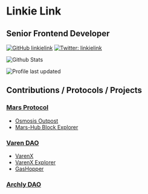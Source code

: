 # Linkie Link
## Senior Frontend Developer

[![GitHub linkielink](https://img.shields.io/github/followers/linkielink?label=follow&style=for-the-badge&logo=github)](https://github.com/linkielink)
[![Twitter: linkielink](https://img.shields.io/twitter/follow/linkielink?style=for-the-badge&logo=twitter)](https://twitter.com/linkielink)

![Github Stats](https://github-readme-stats.vercel.app/api?username=linkielink&count_private=true&show_icons=true&include_all_commits=true)

![Profile last updated](https://img.shields.io/github/last-commit/linkielink/linkielink/main?label=Last%20updated&style=flat-square)

## Contributions / Protocols / Projects
### [Mars Protocol](https://marsprotocol.io)
  - [Osmosis Outpost](https://osmosis.marsprotocol.io)
  - [Mars-Hub Block Explorer](https://explorer.marsprotocol.io)

### [Varen DAO](https://varen.finance)
  - [VarenX](https://varenx.com)
  - [VarenX Explorer](https://explorer.varenx.com)
  - [GasHopper](https://gashopper.io)

### [Archly DAO](https://archly.fi)

